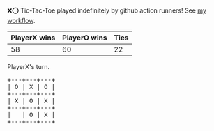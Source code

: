 :x::o: Tic-Tac-Toe played indefinitely by github action runners! See [my workflow](.github/workflows/play.yaml).

|PlayerX wins|PlayerO wins|Ties|
|-|-|-|
|58|60|22|

PlayerX's turn.

<pre>
+---+---+---+
| O | X | O |
+---+---+---+
| X | O | X |
+---+---+---+
|   | O | X |
+---+---+---+
</pre>